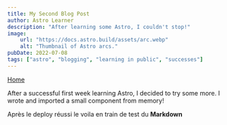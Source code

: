 ```yaml
---
title: My Second Blog Post
author: Astro Learner
description: "After learning some Astro, I couldn't stop!"
image:
    url: "https://docs.astro.build/assets/arc.webp"
    alt: "Thumbnail of Astro arcs."
pubDate: 2022-07-08
tags: ["astro", "blogging", "learning in public", "successes"]
---
```

<a href="/">Home</a>


After a successful first week learning Astro, I decided to try some more. I wrote and imported a small component from memory!

Après le deploy réussi le voila en train de test du **Markdown**